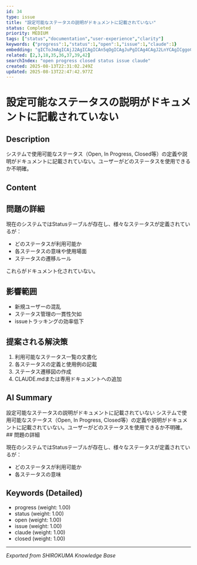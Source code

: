 ```yaml
---
id: 34
type: issue
title: "設定可能なステータスの説明がドキュメントに記載されていない"
status: Completed
priority: MEDIUM
tags: ["status","documentation","user-experience","clarity"]
keywords: {"progress":1,"status":1,"open":1,"issue":1,"claude":1}
embedding: "gICToJmAgICAjJ2AgICAgICAn5qOgICAgJuPgICAg4CAgJ2LnYCAgICggoCAgJKAgICPgJ+AgICAloGAgICfgICAgYSUgICAgIaAgICAnoCAgIKAhYCAgICShICAgJCAgICAh4CAgICAg5OAgICCgICAhJeKgICAgICfgICAgYA="
related: [2,3,18,35,36,37,39,42]
searchIndex: "open progress closed status issue claude"
created: 2025-08-13T22:31:02.249Z
updated: 2025-08-13T22:47:42.977Z
---
```


# 設定可能なステータスの説明がドキュメントに記載されていない

## Description

システムで使用可能なステータス（Open, In Progress, Closed等）の定義や説明がドキュメントに記載されていない。ユーザーがどのステータスを使用できるか不明確。

## Content

## 問題の詳細

現在のシステムではStatusテーブルが存在し、様々なステータスが定義されているが：
- どのステータスが利用可能か
- 各ステータスの意味や使用場面
- ステータスの遷移ルール

これらがドキュメント化されていない。

## 影響範囲
- 新規ユーザーの混乱
- ステータス管理の一貫性欠如
- issueトラッキングの効率低下

## 提案される解決策
1. 利用可能なステータス一覧の文書化
2. 各ステータスの定義と使用例の記載
3. ステータス遷移図の作成
4. CLAUDE.mdまたは専用ドキュメントへの追加

## AI Summary

設定可能なステータスの説明がドキュメントに記載されていない システムで使用可能なステータス（Open, In Progress, Closed等）の定義や説明がドキュメントに記載されていない。ユーザーがどのステータスを使用できるか不明確。 ## 問題の詳細

現在のシステムではStatusテーブルが存在し、様々なステータスが定義されているが：
- どのステータスが利用可能か
- 各ステータスの意味

## Keywords (Detailed)

- progress (weight: 1.00)
- status (weight: 1.00)
- open (weight: 1.00)
- issue (weight: 1.00)
- claude (weight: 1.00)
- closed (weight: 1.00)

---
*Exported from SHIROKUMA Knowledge Base*
